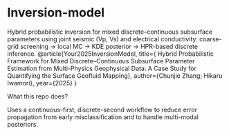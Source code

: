 # Inversion-model
Hybrid probabilistic inversion for mixed discrete–continuous subsurface parameters using joint seismic (Vp, Vs) and electrical conductivity:
coarse-grid screening → local MC → KDE posterior → HPR-based discrete inference.
@article{Your2025InversionModel,
  title={ Hybrid Probabilistic Framework for Mixed Discrete–Continuous Subsurface Parameter Estimation from Multi-Physics Geophysical Data: A Case Study for
 Quantifying the Surface Geofluid Mapping},
  author={Chunjie Zhang; Hikaru Iwamori},
  year={2025}
}

What this repo does?

Uses a continuous-first, discrete-second workflow to reduce error propagation from early misclassification and to handle multi-modal posteriors.

